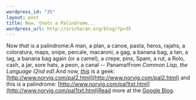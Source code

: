 ```yaml
--- 
wordpress_id: "35"
layout: post
title: Now, thats a Palindrome...
wordpress_url: http://sricharan.org/blog/?p=35
---
```

Now <span style="font-style: italic;">that</span> is a palindrome:A man, a plan, a canoe, pasta, heros, rajahs, a coloratura, maps, snipe, percale, macaroni, a gag, a banana bag, a tan, a tag, a banana bag again (or a camel), a crepe, pins, Spam, a rut, a Rolo, cash, a jar, sore hats, a peon, a canal -- Panama!From _Common Lisp, the Language (2nd ed)_.And now, [<span style="font-style: italic;">this</span>](http://www.norvig.com/) is a geek: [http://www.norvig.com/pal2.html](http://www.norvig.com/pal2.html) and this <span style="font-style: italic;">is</span> a palindrome: [http://www.norvig.com/pal1txt.html](http://www.norvig.com/pal1txt.html)Read more at the [Google Blog](http://googleblog.blogspot.com/2004/06/man-plan-pointless-program.html).
